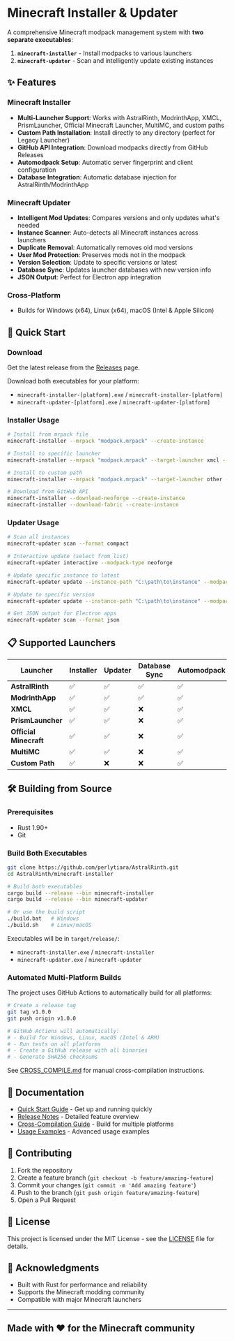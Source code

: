 # Minecraft Installer & Updater

A comprehensive Minecraft modpack management system with **two separate executables**:

1. **`minecraft-installer`** - Install modpacks to various launchers
2. **`minecraft-updater`** - Scan and intelligently update existing instances

## ✨ Features

### Minecraft Installer

- **Multi-Launcher Support**: Works with AstralRinth, ModrinthApp, XMCL, PrismLauncher, Official Minecraft Launcher, MultiMC, and custom paths
- **Custom Path Installation**: Install directly to any directory (perfect for Legacy Launcher)
- **GitHub API Integration**: Download modpacks directly from GitHub Releases
- **Automodpack Setup**: Automatic server fingerprint and client configuration
- **Database Integration**: Automatic database injection for AstralRinth/ModrinthApp

### Minecraft Updater

- **Intelligent Mod Updates**: Compares versions and only updates what's needed
- **Instance Scanner**: Auto-detects all Minecraft instances across launchers
- **Duplicate Removal**: Automatically removes old mod versions
- **User Mod Protection**: Preserves mods not in the modpack
- **Version Selection**: Update to specific versions or latest
- **Database Sync**: Updates launcher databases with new version info
- **JSON Output**: Perfect for Electron app integration

### Cross-Platform

- Builds for Windows (x64), Linux (x64), macOS (Intel & Apple Silicon)

## 🚀 Quick Start

### Download

Get the latest release from the [Releases](https://github.com/perlytiara/AstralRinth/releases) page.

Download both executables for your platform:

- `minecraft-installer-[platform].exe` / `minecraft-installer-[platform]`
- `minecraft-updater-[platform].exe` / `minecraft-updater-[platform]`

### Installer Usage

```bash
# Install from mrpack file
minecraft-installer --mrpack "modpack.mrpack" --create-instance

# Install to specific launcher
minecraft-installer --mrpack "modpack.mrpack" --target-launcher xmcl --create-instance

# Install to custom path
minecraft-installer --mrpack "modpack.mrpack" --target-launcher other --custom-path "C:\Games\Minecraft" --create-instance

# Download from GitHub API
minecraft-installer --download-neoforge --create-instance
minecraft-installer --download-fabric --create-instance
```

### Updater Usage

```bash
# Scan all instances
minecraft-updater scan --format compact

# Interactive update (select from list)
minecraft-updater interactive --modpack-type neoforge

# Update specific instance to latest
minecraft-updater update --instance-path "C:\path\to\instance" --modpack-type neoforge

# Update to specific version
minecraft-updater update --instance-path "C:\path\to\instance" --modpack-type neoforge --version 0.0.18

# Get JSON output for Electron apps
minecraft-updater scan --format json
```

## 📋 Supported Launchers

| Launcher | Installer | Updater | Database Sync | Automodpack |
|----------|-----------|---------|---------------|-------------|
| **AstralRinth** | ✅ | ✅ | ✅ | ✅ |
| **ModrinthApp** | ✅ | ✅ | ✅ | ✅ |
| **XMCL** | ✅ | ✅ | ❌ | ✅ |
| **PrismLauncher** | ✅ | ✅ | ❌ | ✅ |
| **Official Minecraft** | ✅ | ✅ | ❌ | ✅ |
| **MultiMC** | ✅ | ✅ | ❌ | ✅ |
| **Custom Path** | ✅ | ❌ | ❌ | ✅ |

## 🛠️ Building from Source

### Prerequisites

- Rust 1.90+
- Git

### Build Both Executables

```bash
git clone https://github.com/perlytiara/AstralRinth.git
cd AstralRinth/minecraft-installer

# Build both executables
cargo build --release --bin minecraft-installer
cargo build --release --bin minecraft-updater

# Or use the build script
./build.bat   # Windows
./build.sh    # Linux/macOS
```

Executables will be in `target/release/`:

- `minecraft-installer.exe` / `minecraft-installer`
- `minecraft-updater.exe` / `minecraft-updater`

### Automated Multi-Platform Builds

The project uses GitHub Actions to automatically build for all platforms:

```bash
# Create a release tag
git tag v1.0.0
git push origin v1.0.0

# GitHub Actions will automatically:
# - Build for Windows, Linux, macOS (Intel & ARM)
# - Run tests on all platforms
# - Create a GitHub release with all binaries
# - Generate SHA256 checksums
```

See [CROSS_COMPILE.md](CROSS_COMPILE.md) for manual cross-compilation instructions.

## 📖 Documentation

- [Quick Start Guide](QUICK_START.md) - Get up and running quickly
- [Release Notes](RELEASE_NOTES.md) - Detailed feature overview
- [Cross-Compilation Guide](CROSS_COMPILE.md) - Build for multiple platforms
- [Usage Examples](USAGE.md) - Advanced usage examples

## 🤝 Contributing

1. Fork the repository
2. Create a feature branch (`git checkout -b feature/amazing-feature`)
3. Commit your changes (`git commit -m 'Add amazing feature'`)
4. Push to the branch (`git push origin feature/amazing-feature`)
5. Open a Pull Request

## 📄 License

This project is licensed under the MIT License - see the [LICENSE](LICENSE) file for details.

## 🙏 Acknowledgments

- Built with Rust for performance and reliability
- Supports the Minecraft modding community
- Compatible with major Minecraft launchers

---

## Made with ❤️ for the Minecraft community
